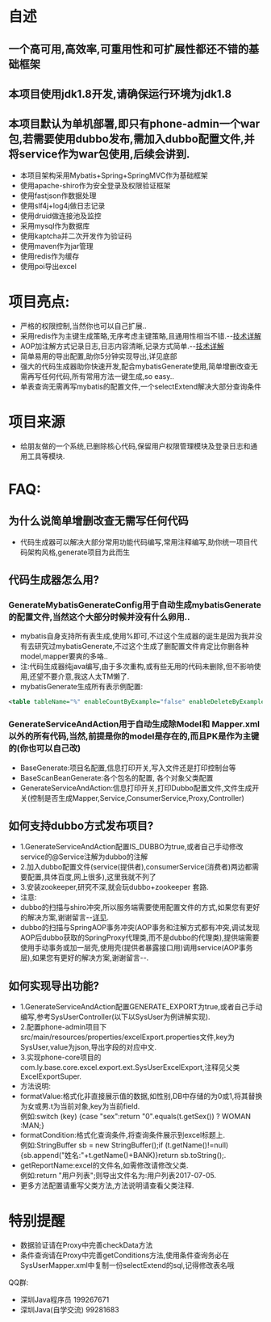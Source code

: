 # 自述

## 一个高可用,高效率,可重用性和可扩展性都还不错的基础框架
## 本项目使用jdk1.8开发,请确保运行环境为jdk1.8
## 本项目默认为单机部署,即只有phone-admin一个war包,若需要使用dubbo发布,需加入dubbo配置文件,并将service作为war包使用,后续会讲到.
* 本项目架构采用Mybatis+Spring+SpringMVC作为基础框架
* 使用apache-shiro作为安全登录及权限验证框架
* 使用fastjson作数据处理
* 使用slf4j+log4j做日志记录
* 使用druid做连接池及监控
* 采用mysql作为数据库
* 使用kaptcha并二次开发作为验证码
* 使用maven作为jar管理
* 使用redis作为缓存
* 使用poi导出excel

# 项目亮点:

* 严格的权限控制,当然你也可以自己扩展..
* 采用redis作为主键生成策略,无序考虑主键策略,且通用性相当不错.--[技术详解](http://blog.csdn.net/leiyong0326/article/details/52039200)
* AOP加注解方式记录日志,日志内容清晰,记录方式简单.--[技术详解](http://blog.csdn.net/leiyong0326/article/details/52039086)
* 简单易用的导出配置,助你5分钟实现导出,详见底部
* 强大的代码生成器助你快速开发,配合mybatisGenerate使用,简单增删改查无需再写任何代码,所有常用方法一键生成,so easy..
* 单表查询无需再写mybatis的配置文件,一个selectExtend解决大部分查询条件

# 项目来源

* 给朋友做的一个系统,已删除核心代码,保留用户权限管理模块及登录日志和通用工具等模块.

# FAQ:

## 为什么说简单增删改查无需写任何代码

* 代码生成器可以解决大部分常用功能代码编写,常用注释编写,助你统一项目代码架构风格,generate项目为此而生

## 代码生成器怎么用?

### GenerateMybatisGenerateConfig用于自动生成mybatisGenerate的配置文件,当然这个大部分时候并没有什么卵用..

* mybatis自身支持所有表生成,使用%即可,不过这个生成器的诞生是因为我并没有去研究过mybatisGenerate,不过这个生成了删配置文件肯定比你删各种model,mapper要爽的多咯..
* 注:代码生成器纯java编写,由于多次重构,或有些无用的代码未删除,但不影响使用,还望不要介意,我这人太TM懒了.
* mybatisGenerate生成所有表示例配置:

```xml
<table tableName="%" enableCountByExample="false" enableDeleteByExample="false" enableSelectByExample="false" enableUpdateByExample="false"></table>
```
### GenerateServiceAndAction用于自动生成除Model和 Mapper.xml以外的所有代码,当然,前提是你的model是存在的,而且PK是作为主键的(你也可以自己改)

* BaseGenerate:项目名配置,信息打印开关,写入文件还是打印控制台等
* BaseScanBeanGenerate:各个包名的配置, 各个对象父类配置
* GenerateServiceAndAction:信息打印开关,打印Dubbo配置文件,文件生成开关(控制是否生成Mapper,Service,ConsumerService,Proxy,Controller)

## 如何支持dubbo方式发布项目?

* 1.GenerateServiceAndAction配置IS_DUBBO为true,或者自己手动修改service的@Service注解为dubbo的注解
* 2.加入dubbo配置文件(service(提供者),consumerService(消费者)两边都需要配置,具体百度,网上很多),这里我就不列了
* 3.安装zookeeper,研究不深,就会玩dubbo+zookeeper 套路.
* 注意:
* dubbo的扫描与shiro冲突,所以服务端需要使用配置文件的方式,如果您有更好的解决方案,谢谢留言--<a href="http://blog.csdn.net/leiyong0326/article/details/52036736">详见</a>.
* dubbo的扫描与SpringAOP事务冲突(AOP事务和注解方式都有冲突,调试发现AOP后dubbo获取的SpringProxy代理类,而不是dubbo的代理类),提供端需要使用手动事务或加一层壳,使用壳(提供者暴露接口用)调用service(AOP事务层),如果您有更好的解决方案,谢谢留言--.

## 如何实现导出功能?

* 1.GenerateServiceAndAction配置GENERATE_EXPORT为true,或者自己手动编写,参考SysUserController(以下以SysUser为例讲解实现).
* 2.配置phone-admin项目下src/main/resources/properties/excelExport.properties文件,key为SysUser,value为json,导出字段的对应中文.
* 3.实现phone-core项目的com.ly.base.core.excel.export.ext.SysUserExcelExport,注释见父类ExcelExportSuper.
* 方法说明:
* formatValue:格式化非直接展示值的数据,如性别,DB中存储的为0或1,将其替换为女或男.t为当前对象,key为当前field.<br/>例如:switch (key) {case "sex":return "0".equals(t.getSex()) ? WOMAN :MAN;}
* formatCondition:格式化查询条件,将查询条件展示到excel标题上.<br/>例如:StringBuffer sb = new StringBuffer();if (t.getName()!=null) {sb.append("姓名:"+t.getName()+BANK)}return sb.toString();.
* getReportName:excel的文件名,如需修改请修改父类.<br/>例如:return "用户列表";则导出文件名为:用户列表2017-07-05.
* 更多方法配置请重写父类方法,方法说明请查看父类注释.

# 特别提醒

* 数据验证请在Proxy中完善checkData方法
* 条件查询请在Proxy中完善getConditions方法,使用条件查询务必在SysUserMapper.xml中复制一份selectExtend的sql,记得修改表名哦

QQ群:

* 深圳Java程序员 199267671
* 深圳Java(自学交流) 99281683
